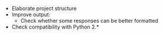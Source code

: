  - Elaborate project structure
 - Improve output:
    - Check whether some responses can be better formatted
 - Check compatibility with Python 2.*
